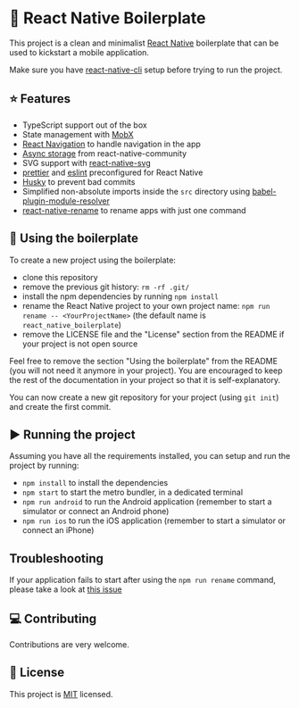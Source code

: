 
# :rocket: React Native Boilerplate
This project is a clean and minimalist  [React Native](https://facebook.github.io/react-native/)  boilerplate that can be used to kickstart a mobile application.

Make sure you have [react-native-cli](https://reactnative.dev/docs/environment-setup) setup before trying to run the project.


## :star: Features

- TypeScript support out of the box
- State management with [MobX](https://mobx.js.org/README.html)
- [React Navigation](https://reactnavigation.org/) to handle navigation in the app
- [Async storage](https://github.com/react-native-community/async-storage) from react-native-community
- SVG support with [react-native-svg](https://github.com/react-native-community/react-native-svg)
- [prettier](https://prettier.io/) and [eslint](https://eslint.org/) preconfigured for React Native
- [Husky](https://github.com/typicode/husky) to prevent bad commits
- Simplified non-absolute imports inside the `src` directory using [babel-plugin-module-resolver](https://www.npmjs.com/package/babel-plugin-module-resolver)
- [react-native-rename](https://www.npmjs.com/package/react-native-rename) to rename apps with just one command


## :wrench: Using the boilerplate

To create a new project using the boilerplate:

-   clone this repository
-   remove the previous git history:  `rm -rf .git/`
-   install the npm dependencies by running  `npm install`
-   rename the React Native project to your own project name:  `npm run rename -- <YourProjectName>`  (the default name is  `react_native_boilerplate`)
-   remove the LICENSE file and the "License" section from the README if your project is not open source

Feel free to remove the section "Using the boilerplate" from the README (you will not need it anymore in your project). You are encouraged to keep the rest of the documentation in your project so that it is self-explanatory.

You can now create a new git repository for your project (using  `git init`) and create the first commit.

## :arrow_forward: Running the project

Assuming you have all the requirements installed, you can setup and run the project by running:

-   `npm install`  to install the dependencies
-    `npm start`  to start the metro bundler, in a dedicated terminal
-   `npm run android`  to run the Android application (remember to start a simulator or connect an Android phone)
- `npm run ios` to run the iOS application (remember to start a simulator or connect an iPhone)

## Troubleshooting
If your application fails to start after using the `npm run rename` command, please take a look at [this issue](https://github.com/junedomingo/react-native-rename/issues/72)


## :computer: Contributing

Contributions are very welcome.

## :bookmark: License

This project is [MIT](LICENSE) licensed.
